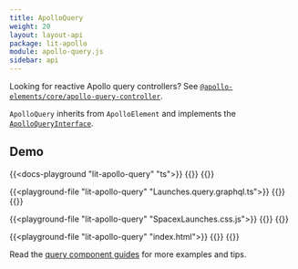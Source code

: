 ```yaml
---
title: ApolloQuery
weight: 20
layout: layout-api
package: lit-apollo
module: apollo-query.js
sidebar: api
---
```


<!-- ----------------------------------------------------------------------------------------
     Welcome! This file includes automatically generated API documentation.
     To edit the docs that appear within, find the original source file under `packages/*`,
     corresponding to the package name and module in this YAML front-matter block.
     Thank you for your interest in Apollo Elements 😁
------------------------------------------------------------------------------------------ -->


<inline-notification type="tip" title="Looking for Controllers?">

Looking for reactive Apollo query controllers? See [`@apollo-elements/core/apollo-query-controller`](/api/core/controllers/query/).

</inline-notification>

`ApolloQuery` inherits from `ApolloElement` and implements the [`ApolloQueryInterface`](/api/core/interfaces/query/).

## Demo

{{<docs-playground "lit-apollo-query" "ts">}}
{{<include launches.ts>}}
{{</docs-playground>}}

{{<playground-file "lit-apollo-query" "Launches.query.graphql.ts">}}
{{<include Launches.query.graphql.ts>}}
{{</playground-file>}}

{{<playground-file "lit-apollo-query" "SpacexLaunches.css.js">}}
{{<include SpacexLaunches.css.js>}}
{{</playground-file>}}

{{<playground-file "lit-apollo-query" "index.html">}}
{{<include index.html>}}
{{</playground-file>}}

Read the [query component guides](../../../../guides/usage/queries/) for more examples and tips.
